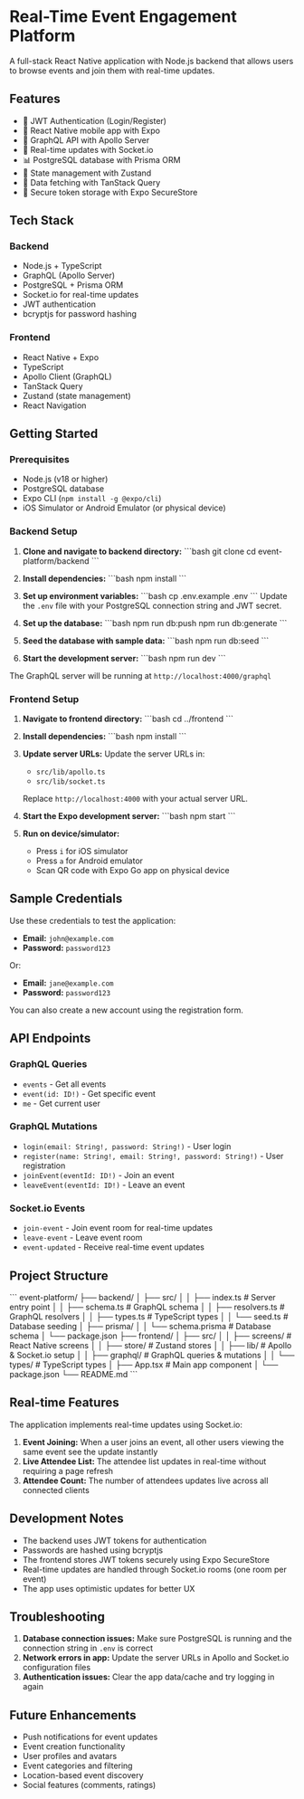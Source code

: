 # Real-Time Event Engagement Platform

A full-stack React Native application with Node.js backend that allows users to browse events and join them with real-time updates.

## Features

- 🔐 JWT Authentication (Login/Register)
- 📱 React Native mobile app with Expo
- 🚀 GraphQL API with Apollo Server
- 🔄 Real-time updates with Socket.io
- 📊 PostgreSQL database with Prisma ORM
- 🎯 State management with Zustand
- 📡 Data fetching with TanStack Query
- 💾 Secure token storage with Expo SecureStore

## Tech Stack

### Backend
- Node.js + TypeScript
- GraphQL (Apollo Server)
- PostgreSQL + Prisma ORM
- Socket.io for real-time updates
- JWT authentication
- bcryptjs for password hashing

### Frontend
- React Native + Expo
- TypeScript
- Apollo Client (GraphQL)
- TanStack Query
- Zustand (state management)
- React Navigation

## Getting Started

### Prerequisites

- Node.js (v18 or higher)
- PostgreSQL database
- Expo CLI (`npm install -g @expo/cli`)
- iOS Simulator or Android Emulator (or physical device)

### Backend Setup

1. **Clone and navigate to backend directory:**
   \`\`\`bash
   git clone <your-repo-url>
   cd event-platform/backend
   \`\`\`

2. **Install dependencies:**
   \`\`\`bash
   npm install
   \`\`\`

3. **Set up environment variables:**
   \`\`\`bash
   cp .env.example .env
   \`\`\`
   Update the `.env` file with your PostgreSQL connection string and JWT secret.

4. **Set up the database:**
   \`\`\`bash
   npm run db:push
   npm run db:generate
   \`\`\`

5. **Seed the database with sample data:**
   \`\`\`bash
   npm run db:seed
   \`\`\`

6. **Start the development server:**
   \`\`\`bash
   npm run dev
   \`\`\`

The GraphQL server will be running at `http://localhost:4000/graphql`

### Frontend Setup

1. **Navigate to frontend directory:**
   \`\`\`bash
   cd ../frontend
   \`\`\`

2. **Install dependencies:**
   \`\`\`bash
   npm install
   \`\`\`

3. **Update server URLs:**
   Update the server URLs in:
   - `src/lib/apollo.ts`
   - `src/lib/socket.ts`
   
   Replace `http://localhost:4000` with your actual server URL.

4. **Start the Expo development server:**
   \`\`\`bash
   npm start
   \`\`\`

5. **Run on device/simulator:**
   - Press `i` for iOS simulator
   - Press `a` for Android emulator
   - Scan QR code with Expo Go app on physical device

## Sample Credentials

Use these credentials to test the application:

- **Email:** `john@example.com`
- **Password:** `password123`

Or:

- **Email:** `jane@example.com`
- **Password:** `password123`

You can also create a new account using the registration form.

## API Endpoints

### GraphQL Queries
- `events` - Get all events
- `event(id: ID!)` - Get specific event
- `me` - Get current user

### GraphQL Mutations
- `login(email: String!, password: String!)` - User login
- `register(name: String!, email: String!, password: String!)` - User registration
- `joinEvent(eventId: ID!)` - Join an event
- `leaveEvent(eventId: ID!)` - Leave an event

### Socket.io Events
- `join-event` - Join event room for real-time updates
- `leave-event` - Leave event room
- `event-updated` - Receive real-time event updates

## Project Structure

\`\`\`
event-platform/
├── backend/
│   ├── src/
│   │   ├── index.ts          # Server entry point
│   │   ├── schema.ts         # GraphQL schema
│   │   ├── resolvers.ts      # GraphQL resolvers
│   │   ├── types.ts          # TypeScript types
│   │   └── seed.ts           # Database seeding
│   ├── prisma/
│   │   └── schema.prisma     # Database schema
│   └── package.json
├── frontend/
│   ├── src/
│   │   ├── screens/          # React Native screens
│   │   ├── store/            # Zustand stores
│   │   ├── lib/              # Apollo & Socket.io setup
│   │   ├── graphql/          # GraphQL queries & mutations
│   │   └── types/            # TypeScript types
│   ├── App.tsx               # Main app component
│   └── package.json
└── README.md
\`\`\`

## Real-time Features

The application implements real-time updates using Socket.io:

1. **Event Joining:** When a user joins an event, all other users viewing the same event see the update instantly
2. **Live Attendee List:** The attendee list updates in real-time without requiring a page refresh
3. **Attendee Count:** The number of attendees updates live across all connected clients

## Development Notes

- The backend uses JWT tokens for authentication
- Passwords are hashed using bcryptjs
- The frontend stores JWT tokens securely using Expo SecureStore
- Real-time updates are handled through Socket.io rooms (one room per event)
- The app uses optimistic updates for better UX

## Troubleshooting

1. **Database connection issues:** Make sure PostgreSQL is running and the connection string in `.env` is correct
2. **Network errors in app:** Update the server URLs in Apollo and Socket.io configuration files
3. **Authentication issues:** Clear the app data/cache and try logging in again

## Future Enhancements

- Push notifications for event updates
- Event creation functionality
- User profiles and avatars
- Event categories and filtering
- Location-based event discovery
- Social features (comments, ratings)
